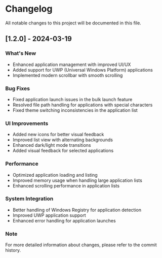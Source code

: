 # Changelog

All notable changes to this project will be documented in this file.

## [1.2.0] - 2024-03-19

### What's New
- Enhanced application management with improved UI/UX
- Added support for UWP (Universal Windows Platform) applications
- Implemented modern scrollbar with smooth scrolling

### Bug Fixes
- Fixed application launch issues in the bulk launch feature
- Resolved file path handling for applications with special characters
- Fixed theme switching inconsistencies in the application list

### UI Improvements
- Added new icons for better visual feedback
- Improved list view with alternating backgrounds
- Enhanced dark/light mode transitions
- Added visual feedback for selected applications

### Performance
- Optimized application loading and listing
- Improved memory usage when handling large application lists
- Enhanced scrolling performance in application lists

### System Integration
- Better handling of Windows Registry for application detection
- Improved UWP application support
- Enhanced error handling for application launches

### Note
For more detailed information about changes, please refer to the commit history.
